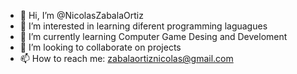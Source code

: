 - 👋 Hi, I’m @NicolasZabalaOrtiz
- 👀 I’m interested in learning diferent programming laguagues
- 🌱 I’m currently learning Computer Game Desing and Develoment
- 💞️ I’m looking to collaborate on projects
- 📫 How to reach me: zabalaortiznicolas@gmail.com

<!---
NicolasZabalaOrtiz/NicolasZabalaOrtiz is a ✨ special ✨ repository because its `README.md` (this file) appears on your GitHub profile.
You can click the Preview link to take a look at your changes.
--->
